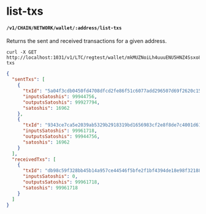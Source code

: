 # list-txs

#### `/v1/CHAIN/NETWORK/wallet/:address/list-txs`

Returns the sent and received transactions for a given address.

```shell
curl -X GET http://localhost:1031/v1/LTC/regtest/wallet/mkMUZNoiLh4uuuENU5HNZ4Ssxo8BqEQc5t/list-txs
```

```json
{
  "sentTxs": [
    {
      "txId": "5a04f3cdb0450fd4708dfcd2fe86f51c6077add296507d69f2620c15e94c8e89",
      "inputsSatoshis": 99944756,
      "outputsSatoshis": 99927794,
      "satoshis": 16962
    },
    {
      "txId": "9343ce7ca5e2039ab5329b2918319bd1656983cf2e8f8de7c4001d61870d0eb8",
      "inputsSatoshis": 99961718,
      "outputsSatoshis": 99944756,
      "satoshis": 16962
    }
  ],
  "receivedTxs": [
    {
      "txId": "db98c59f328bb45b14a957ce44546f5bfe2f1bf4394de18e98f32188e76082be",
      "inputsSatoshis": 0,
      "outputsSatoshis": 99961718,
      "satoshis": 99961718
    }
  ]
}
```

